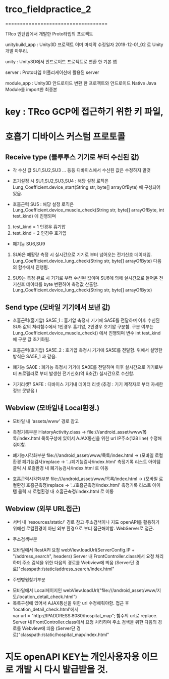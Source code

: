 # trco_fieldpractice_2
===================================

TRco 인턴쉽에서 개발한 Proto타입의 프로젝트

unitybuild_app : Unity3D 프로젝트 이며 마지막 수정일자 2019-12-01_02 로 Unity 개발 마무리.

unity : Unity3D에서 안드로이드 프로젝트로 변환 한 기본 앱

server : Proto타입 어플리케이션에 활용된 server

module_app : Unity3D 안드로이드 변환 한 프로젝트와 안드로이드 Native Java Module를 import한 최종본

key : TRco GCP에 접근하기 위한 키 파일, 
===================================

# 호흡기 디바이스 커스텀 프로토콜
Receive type (블루투스 기기로 부터 수신된 값)
------------
* 각 수신 값 SU1,SU2,SU3 ... 등등 디바이스에서 수신된 값은 수정하지 말것 

- 초기설정 시 
SU1,SU2,SU3,SU4 
: 해당 설정 로직은 Lung_Coefficient.device_start(String str, byte[] arrayOfByte) 에 구성되어 있음.

- 호흡근력
SU5
: 해당 설정 로직은 Lung_Coefficient.device_muscle_check(String str, byte[] arrayOfByte, int test_kind) 에 진행되며
1. test_kind = 1 인경우 흡기압
2. test_kind = 2 인경우 호기압

- 폐기능
SU6,SU9
1. SU6은 폐활량 측정 시 실시간으로 기기로 부터 넘어오는 전기신호 데이터임. Lung_Coefficient.device_lung_check(String str, byte[] arrayOfByte) 다음의 함수에서 진행됨.

2. SU9는 측정 완료 시 기기로 부터 수신된 값이며 SU6에 의해 실시간으로 들어온 전기신호 데이터를 byte 변환하여 측정값 산출함.
Lung_Coefficient.device_lung_check(String str, byte[] arrayOfByte) 
 
Send type (모바일 기기에서 보낸 값)
------------
- 호흡근력(흡기압)
SA5E_1 : 흡기압 측정시 기기에 SA5E를 전달하며 이후 수신된 SU5 값의 처리함수에서 1인경우 흡기압, 2인경우 호기압 구분함. 구분 여부는 Lung_Coefficient.device_muscle_check() 에서 진행되며 변수 int test_kind에 구분 값 초기화됨.

- 호흡근력(호기압)
SA5E_2 : 호기압 측정시 기기에 SA5E를 전달함. 위에서 설명한 방식은 SA5E_1 과 같음.

- 폐기능
SA0E : 폐기능 측정시 기기에 SA0E를 전달하며 이후 실시간으로 기기로부터 프로펠러로 부터 발생한 전기신호(약 6초간) 실시간으로 수신함.

- 기기리셋?
SAFE : 디바이스 기기내 데이터 리셋 (추정 : 기기 제작자로 부터 자세한 정보 못받음.)

Webview (모바일내 Local환경.)
------------
* 모바일 내 'assets/www' 경로 참고

- 측정기록부분
HistoryActivity.class -> file:///android_asset/www/목록/index.html
목록구성에 있어서 AJAX통신을 위한 url IP주소(128 line) 수정해줘야함.

- 폐기능시각화부분
file:///android_asset/www/목록/index.html -> (모바일 로컬환경 폐기능검사)replace -> '../폐기능검사/index.html'
측정기록 리스트 아이템 클릭 시 로컬환경 내 폐기능검사/index.html 로 이동
 
- 호흡근력시각화부분
file:///android_asset/www/목록/index.html -> (모바일 로컬환경 호흡근측정)replace -> '../호흡근측정/index.html'
측정기록 리스트 아이템 클릭 시 로컬환경 내 호흡근측정/index.html 로 이동

Webview (외부 URL접근)
------------
* 서버 내 'resources/static/' 경로 참고
주소검색이나 지도 openAPI를 활용하기 위해선 로컬환경이 아닌 외부 환경으로 부터 접근해야함. WebServer로 접근.

- 주소검색부분
* 모바일에서 RestAPI 요청 webView.loadUrl(ServerConfig.IP + "/address_search", headers)
Server 내 FrontController.class에서 요청 처리하며 주소 검색을 위한 
다음의 경로를 Webview에 띄움 (Server단 경로)"classpath:/static/address_search/index.html"

- 주변병원찾기부분
* 모바일에서 Local페이지인 webView.loadUrl("file:///android_asset/www/지도/location_detail_check.html")
* 목록구성에 있어서 AJAX통신을 위한 url 수정해줘야함.
접근 후 'location_detail_check.html'에서  
var url = "http://IPADDRESS:8080/hospital_map"; 함수의 url로 replace.
Server 내 FrontController.class에서 요청 처리하며 주소 검색을 위한 
다음의 경로를 Webview에 띄움 (Server단 경로)"classpath:/static/hospital_map/index.html"

# 지도 openAPI KEY는 개인사용자용 이므로 개발 시 다시 발급받을 것.


